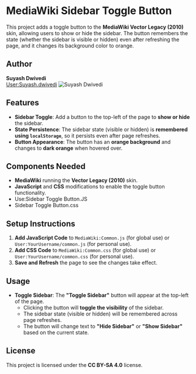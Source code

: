 # MediaWiki Sidebar Toggle Button

This project adds a toggle button to the **MediaWiki Vector Legacy (2010)** skin, allowing users to show or hide the sidebar. The button remembers the state (whether the sidebar is visible or hidden) even after refreshing the page, and it changes its background color to orange.

## Author

**Suyash Dwivedi**  
[User:Suyash.dwivedi](https://meta.wikimedia.org/wiki/User:Suyash.dwivedi)
![Suyash Dwivedi](https://upload.wikimedia.org/wikipedia/commons/thumb/9/9c/Suyash_Dwivedi_01%28cropped%29.jpg/180px-Suyash_Dwivedi_01%28cropped%29.jpg)

## Features

- **Sidebar Toggle**: Add a button to the top-left of the page to **show or hide** the sidebar.
- **State Persistence**: The sidebar state (visible or hidden) is **remembered using `localStorage`**, so it persists even after page refreshes.
- **Button Appearance**: The button has an **orange background** and changes to **dark orange** when hovered over.

## Components Needed

- **MediaWiki** running the **Vector Legacy (2010)** skin.
- **JavaScript** and **CSS** modifications to enable the toggle button functionality.
- Use:Sidebar Toggle Button.JS
- Sidebar Toggle Button.css

## Setup Instructions

1. **Add JavaScript Code** to `MediaWiki:Common.js` (for global use) or `User:YourUsername/common.js` (for personal use).
2. **Add CSS Code** to `MediaWiki:Common.css` (for global use) or `User:YourUsername/common.css` (for personal use).
3. **Save and Refresh** the page to see the changes take effect.

## Usage

- **Toggle Sidebar**: The **"Toggle Sidebar"** button will appear at the top-left of the page.
  - Clicking the button will **toggle the visibility** of the sidebar.
  - The sidebar state (visible or hidden) will be remembered across page refreshes.
  - The button will change text to **"Hide Sidebar"** or **"Show Sidebar"** based on the current state.

## License

This project is licensed under the **CC BY-SA 4.0** license.
